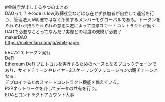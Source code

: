 #金融庁が出してるやつのまとめ  
DAOって？->code is low,取締役会などは存在せず参加者が自立して運営を行う、管理法人が明確ではなく所属するメンバーもグローバルである。トークンをそれぞれが持ちそれぞれの意思決定によって投票スマートコントラクトが動く  
DAOで必要なことってなんだ？実際どの程度の規模が必要？  
makerDAO  
https://makerdao.com/ja/whitepaper  
   
 ERC721でトークン発行  
 DeFi  
 Ethereum DeFi プロトコルを実行するためのベースとなるブロックチェーンであり、サイドチェーンやレイヤー2スケーリングソリューションの親チェーンとなる。  
デプロイするためスマートコントラクト機能を備えている。  
P2Pネットワークを介してデータの共有を行う。  
EOAとコントラクトアカウント大事  
